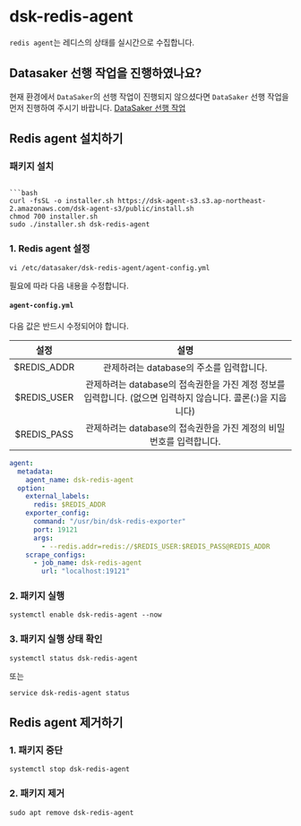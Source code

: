 # dsk-redis-agent

`redis agent`는 레디스의 상태를 실시간으로 수집합니다.

## Datasaker 선행 작업을 진행하였나요?

현재 환경에서 `DataSaker`의 선행 작업이 진행되지 않으셨다면 `DataSaker` 선행 작업을 먼저 진행하여 주시기 바랍니다. [DataSaker 선행 작업](README.md)

## Redis agent 설치하기

### 패키지 설치

```shell

```bash
curl -fsSL -o installer.sh https://dsk-agent-s3.s3.ap-northeast-2.amazonaws.com/dsk-agent-s3/public/install.sh
chmod 700 installer.sh
sudo ./installer.sh dsk-redis-agent
```

### 1. Redis agent 설정

```shell
vi /etc/datasaker/dsk-redis-agent/agent-config.yml
```

필요에 따라 다음 내용을 수정합니다.

#### `agent-config.yml`

다음 값은 반드시 수정되어야 합니다.

|     설정      |                                 설명                                  |
|:-----------:|:-------------------------------------------------------------------:|
| $REDIS_ADDR |                     관제하려는 database의 주소를 입력합니다.                      |
| $REDIS_USER | 관제하려는 database의 접속권한을 가진 계정 정보를 입력합니다. (없으면 입력하지 않습니다. 콜론(:)을 지웁니다) |
| $REDIS_PASS |              관제하려는 database의 접속권한을 가진 계정의 비밀번호를 입력합니다.              |

```yaml
agent:
  metadata:
    agent_name: dsk-redis-agent
  option:
    external_labels:
      redis: $REDIS_ADDR
    exporter_config:
      command: "/usr/bin/dsk-redis-exporter"
      port: 19121
      args:
        - --redis.addr=redis://$REDIS_USER:$REDIS_PASS@REDIS_ADDR
    scrape_configs:
      - job_name: dsk-redis-agent
        url: "localhost:19121"
```

### 2. 패키지 실행

```shell
systemctl enable dsk-redis-agent --now
```

### 3. 패키지 실행 상태 확인

```shell
systemctl status dsk-redis-agent
```

또는

```Shell
service dsk-redis-agent status
```

## Redis agent 제거하기

### 1. 패키지 중단

```shell
systemctl stop dsk-redis-agent
```

### 2. 패키지 제거

```shell
sudo apt remove dsk-redis-agent
```
